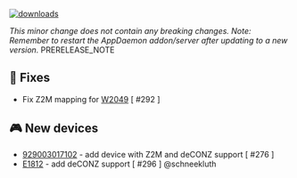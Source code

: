 [![downloads](https://img.shields.io/github/downloads/xaviml/controllerx/VERSION_TAG/total?style=for-the-badge)](http://github.com/xaviml/controllerx/releases/VERSION_TAG)
<!--:warning: This major/minor change contains a breaking change.-->
_This minor change does not contain any breaking changes._
_Note: Remember to restart the AppDaemon addon/server after updating to a new version._
PRERELEASE_NOTE

<!--
## :pencil2: Features
-->

## :hammer: Fixes

- Fix Z2M mapping for [W2049](https://xaviml.github.io/controllerx/controllers/W2049) [ #292 ]

<!--
## :clock2: Performance
-->

<!--
## :scroll: Docs
-->

<!--
## :wrench: Refactor
-->

## :video_game: New devices

- [929003017102](https://xaviml.github.io/controllerx/controllers/929003017102) - add device with Z2M and deCONZ support [ #276 ]
- [E1812](https://xaviml.github.io/controllerx/controllers/E1812) - add deCONZ support [ #296 ] @schneekluth
